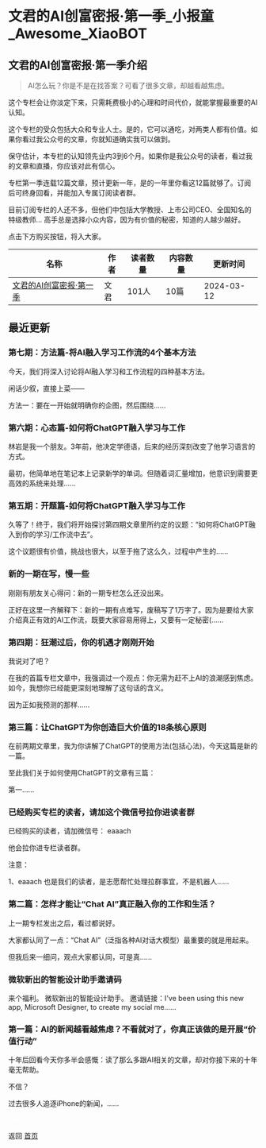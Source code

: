 # 文君的AI创富密报·第一季_小报童_Awesome_XiaoBOT

## 文君的AI创富密报·第一季介绍
> AI怎么玩？你是不是在找答案？可看了很多文章，却越看越焦虑。    
    
这个专栏会让你淡定下来，只需耗费极小的心理和时间代价，就能掌握最重要的AI 认知。    
    
这个专栏的受众包括大众和专业人士。是的，它可以通吃，对两类人都有价值。如果你看过我公众号的文章，你就知道确实我可以做到。    
    
保守估计，本专栏的认知领先业内3到6个月。如果你是我公众号的读者，看过我的文章和直播，你应该对此有信心。    
    
专栏第一季连载12篇文章，预计更新一年，是的一年里你看这12篇就够了。订阅后可终身回看，并能加入专属订阅读者群。    
    
目前订阅专栏的人还不多，但他们中包括大学教授、上市公司CEO、全国知名的特级教师… 高手总是选择小众内容，因为有价值的秘密，知道的人越少越好。    
    
点击下方购买按钮，将入大家。  
  


|名称|作者|读者数量|内容数量|更新时间|
|---|---|---|---|---|
|[文君的AI创富密报·第一季](https://xiaobot.net/p/AIchuangfuS01?refer=9c3f1c95-a052-465a-9902-f6d75080262a)|文君|101人|10篇|2024-03-12|

## 最近更新
### 第七期：方法篇-将AI融入学习工作流的4个基本方法

今天，我们将深入讨论将AI融入学习和工作流程的四种基本方法。

闲话少叙，直接上菜——

方法一：要在一开始就明确你的企图，然后围绕......

### 第六期：心态篇-如何将ChatGPT融入学习与工作

林岩是我一个朋友。3年前，他决定学德语，后来的经历深刻改变了他学习语言的方式。

最初，他简单地在笔记本上记录新学的单词。但随着词汇量增加，他意识到需要更高效的系统来处理......

### 第五期：开题篇-如何将ChatGPT融入学习与工作

久等了！终于，我们将开始探讨第四期文章里所约定的议题：“如何将ChatGPT融入到你的学习/工作流中去”。

这个议题很有价值，挑战也很大，以至于拖了这么久，过程中产生的......

### 新的一期在写，慢一些

刚刚有朋友关心得问：新的一期专栏怎么还没出来。

正好在这里一齐解释下：新的一期有点难写，废稿写了1万字了。因为是要给大家介绍真正有效的AI工作流，既要大家容易用得上，又要有一定秘密(......

### 第四期：狂潮过后，你的机遇才刚刚开始

我说对了吧？

在我的首篇专栏文章中，我强调过一个观点：你无需为赶不上AI的浪潮感到焦虑。如今，我想你已经能更深刻地理解了这句话的含义。

因为正如我预测的那样......

### 第三篇：让ChatGPT为你创造巨大价值的18条核心原则

在前两期文章里，我为你讲解了ChatGPT的使用方法(包括心法)，今天这篇是新的一篇。

至此我们关于如何使用ChatGPT的文章有三篇：

第一......

### 已经购买专栏的读者，请加这个微信号拉你进读者群

已经购买的读者，请加微信号： eaaach

他会拉你进专栏读者群。

注意：

1、eaaach 也是我们的读者，是志愿帮忙处理拉群事宜，不是机器人......

### 第二篇：怎样才能让“Chat AI”真正融入你的工作和生活？

上一期专栏发出之后，看过都说好。

大家都认同了一点：“Chat AI”（泛指各种AI对话大模型）最重要的就是用起来。

但我后来一细问，观点大家都认同，可是真......

### 微软新出的智能设计助手邀请码

来个福利。 微软新出的智能设计助手。 邀请链接：I've been using this new app, Microsoft Designer, to
create my social me......

### 第一篇：AI的新闻越看越焦虑？不看就对了，你真正该做的是开展“价值行动”

十年后回看今天你多半会感慨：读了那么多跟AI相关的文章，却对你接下来的十年毫无帮助。

不信？

过去很多人追逐iPhone的新闻，......


<a href="https://github.com/Reno9527/awesome-xiaobot" style="color: white; text-decoration: none;">awesome-xiaobot</a>

返回 [首页](../README.md)
